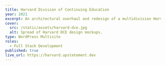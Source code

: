 ```yaml
---
title: Harvard Division of Continuing Education
year: 2021
excerpt: An architectural overhaul and redesign of a multidivision Harvard University college that extends a world class education to learners at every stage in life.
cover:
  src: /static/assets/harvard-dce.jpg
  alt: Spread of Harvard DCE design mockups.
type: WordPress Multisite
roles:
  - Full Stack Development
published: true
live_url: https://harvard.upstatement.dev
---
```

